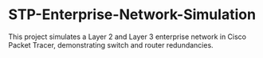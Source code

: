 # STP-Enterprise-Network-Simulation
This project simulates a Layer 2 and Layer 3 enterprise network in Cisco Packet Tracer, demonstrating switch and router redundancies.
